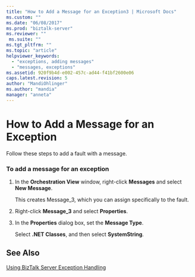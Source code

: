 ```yaml
---
title: "How to Add a Message for an Exception3 | Microsoft Docs"
ms.custom: ""
ms.date: "06/08/2017"
ms.prod: "biztalk-server"
ms.reviewer: ""
 ms.suite: ""
ms.tgt_pltfrm: ""
ms.topic: "article"
helpviewer_keywords: 
  - "exceptions, adding messages"
  - "messages, exceptions"
ms.assetid: 920f9b4d-e002-457c-ad44-f41bf2600e06
caps.latest.revision: 5
author: "MandiOhlinger"
ms.author: "mandia"
manager: "anneta"
---
```

# How to Add a Message for an Exception
Follow these steps to add a fault with a message.  
  
### To add a message for an exception  
  
1.  In the **Orchestration View** window, right-click **Messages** and select **New Message**.  
  
     This creates Message_3, which you can assign specifically to the fault.  
  
2.  Right-click **Message_3** and select **Properties**.  
  
3.  In the **Properties** dialog box, set the **Message Type**.  
  
     Select **.NET Classes**, and then select **SystemString**.  
  
## See Also  
 [Using BizTalk Server Exception Handling](../core/using-biztalk-server-exception-handling4.md)